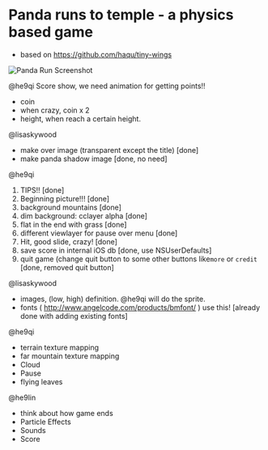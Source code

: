 # Panda runs to temple - a physics based game 
  * based on https://github.com/haqu/tiny-wings

![Panda Run Screenshot](http://http://www.heyook.com/download/qi/panda_run_screen_shot.png)

@he9qi
  Score show, we need animation for getting points!!
  * coin
  * when crazy, coin x 2
  * height, when reach a certain height.

@lisaskywood 

* make over image (transparent except the title) [done]
* make panda shadow image [done, no need]

@he9qi
1. TIPS!! [done]
2. Beginning picture!!! [done]
8. background mountains [done]
4. dim background: cclayer alpha [done]
5. flat in the end with grass [done]
6. different viewlayer for pause over menu [done]
7. Hit, good slide, crazy! [done]
9. save score in internal iOS db [done, use NSUserDefaults]
10. quit game (change quit button to some other buttons like`more` or `credit` [done, removed quit button]


@lisaskywood 

 * images, (low, high) definition.  @he9qi will do the sprite.
 * fonts ( http://www.angelcode.com/products/bmfont/ ) use this! [already done with adding existing fonts]


@he9qi 

* terrain texture mapping
* far mountain texture mapping
* Cloud
* Pause
* flying leaves


@he9lin 

* think about how game ends
* Particle Effects
* Sounds
* Score


